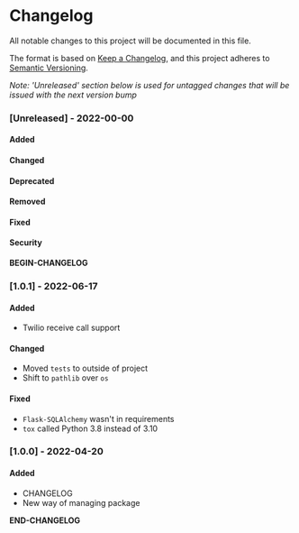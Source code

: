 # Changelog

All notable changes to this project will be documented in this file. 

The format is based on [Keep a Changelog](https://keepachangelog.com/en/1.0.0/), and this project adheres to [Semantic Versioning](https://semver.org/spec/v2.0.0.html).

_Note: 'Unreleased' section below is used for untagged changes that will be issued with the next version bump_

### [Unreleased] - 2022-00-00 
#### Added
#### Changed
#### Deprecated
#### Removed
#### Fixed
#### Security
__BEGIN-CHANGELOG__
 
### [1.0.1] - 2022-06-17
#### Added
 - Twilio receive call support
#### Changed
 - Moved `tests` to outside of project
 - Shift to `pathlib` over `os`
#### Fixed
 - `Flask-SQLAlchemy` wasn't in requirements
 - `tox` called Python 3.8 instead of 3.10
 
### [1.0.0] - 2022-04-20
#### Added
 - CHANGELOG
 - New way of managing package

__END-CHANGELOG__